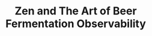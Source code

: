 ---
title: Zen and The Art of Beer Fermentation Observability
description: "While all you need in order to brew your own beer is just a big pot and a stirring spoon, IoT devices are everywhere and the beer industry doesn’t stand behind. We are going to play and build a serverless application to keep track of beer fermentation and learn how to monitor serverless applications"
speaker: Hen Peretz
bio: "While all you need in order to brew your own beer is just a big pot and a stirring spoon, IoT devices are everywhere and the beer industry doesn’t stand behind. We are going to play and build a serverless application to keep track of beer fermentation and learn how to monitor serverless applications"
image: https://res.cloudinary.com/dsgynmxwi/image/upload/v1550771145/serverlessdays%20amsterdam/hen-peretz.jpg
twitter: henprtz
---